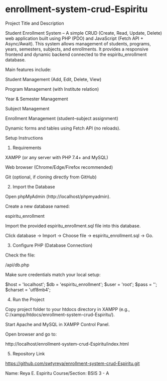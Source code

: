 # enrollment-system-crud-Espiritu
Project Title and Description

Student Enrollment System – A simple CRUD (Create, Read, Update, Delete) web application built using PHP (PDO) and JavaScript (Fetch API + Async/Await).
This system allows management of students, programs, years, semesters, subjects, and enrollments. It provides a responsive frontend and dynamic backend connected to the espiritu_enrollment database.

Main features include:

 Student Management (Add, Edit, Delete, View)

 Program Management (with Institute relation)

 Year & Semester Management

 Subject Management

 Enrollment Management (student–subject assignment)

 Dynamic forms and tables using Fetch API (no reloads).


 Setup Instructions
1. Requirements

XAMPP
 (or any server with PHP 7.4+ and MySQL)

Web browser (Chrome/Edge/Firefox recommended)

Git (optional, if cloning directly from GitHub)

2. Import the Database

Open phpMyAdmin (http://localhost/phpmyadmin).

Create a new database named:

espiritu_enrollment


Import the provided espiritu_enrollment.sql file into this database.

Click database → Import → Choose file → espiritu_enrollment.sql → Go.

3. Configure PHP (Database Connection)

Check the file:

/api/db.php


Make sure credentials match your local setup:

$host = 'localhost';
$db   = 'espiritu_enrollment';
$user = 'root';
$pass = '';
$charset = 'utf8mb4';

4. Run the Project

Copy project folder to your htdocs directory in XAMPP (e.g., C:/xampp/htdocs/enrollment-system-crud-Espiritu/).

Start Apache and MySQL in XAMPP Control Panel.

Open browser and go to:

http://localhost/enrollment-system-crud-Espiritu/index.html

5. Repository Link

https://github.com/swtyreya/enrollment-system-crud-Espiritu.git



Name: Reya E. Espiritu
Course/Section: BSIS 3 - A